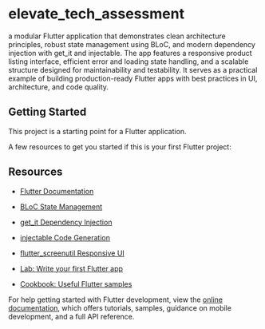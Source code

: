 # elevate_tech_assessment

a modular Flutter application that demonstrates clean architecture principles, robust state management using BLoC, and modern dependency injection with get_it and injectable. The app features a responsive product listing interface, efficient error and loading state handling, and a scalable structure designed for maintainability and testability. It serves as a practical example of building production-ready Flutter apps with best practices in UI, architecture, and code quality.

## Getting Started

This project is a starting point for a Flutter application.

A few resources to get you started if this is your first Flutter project:

## Resources

- [Flutter Documentation](https://docs.flutter.dev/)
- [BLoC State Management](https://bloclibrary.dev/#/)
- [get_it Dependency Injection](https://pub.dev/packages/get_it)
- [injectable Code Generation](https://pub.dev/packages/injectable)
- [flutter_screenutil Responsive UI](https://pub.dev/packages/flutter_screenutil)

  

- [Lab: Write your first Flutter app](https://docs.flutter.dev/get-started/codelab)
- [Cookbook: Useful Flutter samples](https://docs.flutter.dev/cookbook)

For help getting started with Flutter development, view the
[online documentation](https://docs.flutter.dev/), which offers tutorials,
samples, guidance on mobile development, and a full API reference.
